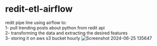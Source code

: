 
# redit-etl-airflow
redit pipe line using airflow to: 
 <br>
 1- pull trending posts about python from redit api
 <br>
 2- transforming the data and extracting the desired features
 <br>
 3- storing it on aws s3 bucket hourly
![Screenshot 2024-06-25 135647](https://github.com/RxAbdoo/reddit-airflow-etl-data-eng-project/assets/81165867/b5165254-30b9-46f1-860a-7612efb20455)

